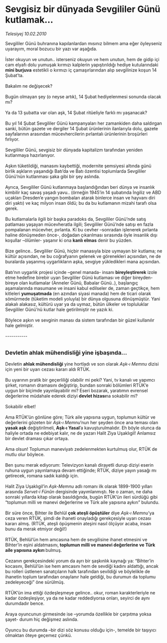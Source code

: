 # Sevgisiz bir dünyada Sevgililer Günü kutlamak...

*Telesiyej 10.02.2010*

<div class="taraf_structure_2col_1zq">
<div class="margen_n">



 <p>Sevgililer Günü buhranına kapılanlardan mısınız bilmem ama eğer öyleyseniz uyarayım, moral bozucu bir yazı var aşağıda. <br/><br/>İster okuyun ve unutun.. isterseniz okuyun ve hem unutun, hem de gidip içi cam elyafı dolu yumuşak kırmızı kalplerin yapıştırıldığı hediye kutularındaki <b>mini burjuva</b> estetikli o kırmızı iç çamaşırlarından alıp sevgilinize koşun 14 Şubat’ta. <br/><br/>Bakalım ne değişecek? <br/><br/>Bugün olmayan şey (o neyse artık), 14 Şubat hediyelenmesi sonunda olacak mı? <br/><br/>Ya da 13 şubatta var olan aşk, 14 Şubat ritüeliyle farklı mı yaşanacak? <br/><br/>Bu yıl 14 Şubat Sevgililer Günü kampanyaları her zamankiden daha saldırgan sanki, bütün gazete ve dergiler 14 Şubat ürünlerinin ilanlarıyla dolu, gazete sayfalarının arasından mücevhercilerin pırlantalı ürünlerinin broşürleri fırlıyor. <br/><br/>Sevgililer Günü, sevgisiz bir dünyada kapitalizm tarafından yeniden kutlanmaya hazırlanıyor. <br/><br/>Aşkın tüketildiği, manasını kaybettiği, modernite şemsiyesi altında günü birlik aşkların yaşandığı Batı’da ve Batı özentisi toplumlarda Sevgililer Günü’nün kutlanması şaka gibi bir şey aslında. <br/><br/>Ayrıca, Sevgililer Günü kutlanmaya başlandığından beri dünya ve insanlık kimbilir kaç savaş yaşadı yavu.. (örneğin 1945’in 14 şubatında İngiliz ve ABD uçakları Dresden’e yangın bombaları atarak binlerce insan ve hayvanı diri diri yaktı) ve kaç milyon insan öldü; bu da bu kutlamanın mizahi tarafı olsa gerek. <br/><br/>Bu kutlamalarla ilgili bir başka paradoks da, Sevgililer Günü’nde satış patlaması yaşayan mücevheratla ilgili; Sevgililer Günü’nde satışı en fazla pompalanan mücevher, pırlanta. Ki bu cevher –sonradan işlenerek pırlanta haline dönüşmeden önce-, doğadan çıkarılması sırasında öyle insanlık dışı koşullar –ölümler- yaşanır ki ona <b>kanlı elmas</b> denir bu yüzden. <br/><br/>Bize gelince.. Sevgililer Günü, hiçbir manasıyla bize uymayan bir kutlama; ne kültür açısından, ne bu coğrafyanın gelenek ve görenekleri açısından, ne de buralarda yaşanmış uygarlıkların aşka, sevgiye yükledikleri mana açısından. <br/><br/>Batı’nın uygarlık projesi içinde –genel manada- insanı <b>bireyleştirerek</b> izole etme hedefine birebir uyan Sevgililer Günü kutlaması ve diğer bireyden-bireye olan kutlamalar (Anneler Günü, Babalar Günü..), başlangıç aşamalarında masumane ve insani kabul edilseler de, zaman geçtikçe, hem kitleleri <b>yumuşatmada</b> (en azından siyasi manada) hem de ticari olarak sömürmede (tüketim modeli yoluyla) bir dünya olgusuna dönüşmüştür. Yani alakalı alakasız, kültürü uyar ya da uymaz, bütün ülkeler ve topluluklar Sevgililer Günü’nü kutlar hale getirilmiştir ne yazık ki. <br/><br/>Böylece aşkın ve sevginin manası da sistem tarafından bir güzel kullanılır hale gelmiştir. <br/><br/>----------- <br/><br/><br/><font size="4"><strong>Devletin ahlak mühendisliği yine işbaşında...</strong></font> <br/><br/>Devletin <b>ahlak mühendisliği</b> yine hortladı ve son olarak <i>Aşk-ı Memnu</i> dizisi için yeni bir uyarı cezası kararı aldı RTÜK. <br/><br/>Bu uyarının pratik bir geçerliliği olabilir mi peki? Yani, tv kanalı ve yapımcı şirket, romanın dramasını değiştirip, bundan sonraki bölümleri RTÜK’e uygun bir biçimde yayınlayabilir mi? Eseri bozarak, yaratımın evrensel değerlerine müdahale ederek diziyi <b>devlet hizası</b>na sokabilir mi? <br/><br/>Sokabilir elbet! <br/><br/>Ama RTÜK’ün gönlüne göre; Türk aile yapısına uygun, toplumun kültür ve değerlerini gözeten bir <i>Aşk-ı Memnu</i>’nun her şeyden önce ana teması olan <b>yasak aşk</b> değiştirilmeli, <b>Aşk-ı Yasal</b>’a kavuşturulmalıdır. Eh böyle olunca da haliyle ortada ne edebiyat kalır, ne de yazarı Halit Ziya Uşaklıgil! Anlamsız bir devlet draması çıkar ortaya. <br/><br/>Ama olsun! Toplumun maneviyatı zedelenmekten kurtulmuş olur, RTÜK de mutlu olur böylece. <br/><br/>Ben şunu merak ediyorum: Televizyon kanalı dirayetli durup diziyi eserin ruhuna uygun yayınlamaya devam ettiğinde; RTÜK, diziye yayın yasağı mı getirecek, romana sadık kaldığı için. <br/><br/>Halit Ziya Uşaklıgil’in <i>Aşk-Memnu</i> adlı romanı ilk olarak 1899-1900 yılları arasında <i>Servet-i Fünûn</i> dergisinde yayımlanmıştı. Ne o zaman, ne daha sonraki yıllarda kitap olarak basıldığında, bugün RTÜK’ün ileri sürdüğü gibi “toplumun milli ve manevi değerlerine ve Türk aile yapısına aykırı” bulundu. <br/><br/>Bir süre önce, Bihter ile Behlül <b>çok ateşli öpüştüler</b> diye <i>Aşk-ı Memnu</i>’ya ceza veren RTÜK, şimdi de ihaneti onayladığı gerekçesiyle uyarı cezası kararı almış. (RTÜK, ateşli öpüşmenin ateşini nasıl ölçüyor acaba, insan bunu da merak etmiyor değil!) <br/><br/>RTÜK, Behlül’ün hem amcasına hem de sevgilisine ihanet etmesini ve Bihter’in eşini aldatmasını,<b> toplumun milli ve manevi değerlerine ve Türk aile yapısına aykırı </b>bulmuş. <br/><br/>Cezanın gerekçesindeki yorum da ayrı bir şaşkınlık kaynağı ya: “Bihter’in kocasını, Behlül’ün ise hem amcasını hem de sevdiği kadını aldattığı, ancak bu rolleri üstlenen sanatçıların halk tarafından sevildiği ve böylelikle de ihanetin toplum tarafından onaylanır hale geldiği, bu durumun da toplumu zedeleyeceği” öne sürülmüş. <br/><br/>RTÜK’ün ima ettiği özdeşleşmeye gelince.. okur, roman karakterleriyle ne kadar özdeşleşiyor, ya da ne kadar reddediyorsa onları, seyirci de aynı durumdadır bence. <br/><br/>Araya oyuncunun girmesinde ise –yorumda özellikle bir çarpıtma yoksa şayet- durum hiç değişmez aslında. <br/><br/>Oyuncu bu durumda –bir dizi söz konusu olduğu için-, temelde bir taşıyıcı olmaktan öteye geçemez çünkü.</p>
<br/>
<br/>
<br/>



<br/>


<div id="taraf_not">
</div>

</div>


</div>
